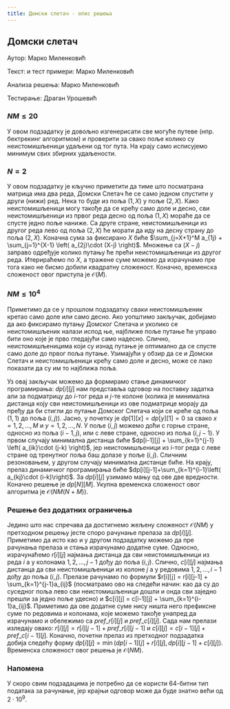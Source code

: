 ```yaml
---
title: Домски слетач - опис решења
---
```


## Домски слетач

Аутор: Марко Миленковић 

Текст: и тест примери: Марко Миленковић

Анализа решења: Марко Миленковић

Тестирање: Драган Урошевић

###  $NM \leq 20$
У овом подзадатку је довољно изгенерисати све могуће путеве (нпр. бектрекинг алгоритмом) и проверити за свако поље колико су неистомишљеници удаљени од тог пута. На крају само исписујемо минимум свих збирних удаљености.

### $N=2$
У овом подзадатку је кључно приметити да тиме што посматрана матрица има два реда, Домски Слетач ће се само једном спустити у други (нижи) ред. Нека то буде из поља $(1, X)$ у поље $(2, X)$. Како неистомишљеници могу такође да се крећу само доле и десно, сви неистомишљеници из првог реда десно од поља $(1,X)$ мораће да се спусте једно поље наниже. Са друге стране, неистомишљеници из другог реда лево од поља $(2,X)$ ће морати да иду на десну страну до поља $(2, X)$. Коначна сума за фиксирано $X$ биће $\sum_{j=X+1}^M a_{1j} + \sum_{j=1}^{X-1} \left( a_{2j}\cdot (X-j) \right)$. Множење са $(X-j)$ заправо одређује колико путању ће прећи неистомишљеници из другог реда. Итерираћемо по $X$, а тражене суме можемо да израчунамо пре тога како не бисмо добили квадратну сложеност. Коначно, временска сложеност овог приступа је $\mathcal{O}(M)$.
###  $NM \leq 10^4$

Приметимо да се у прошлом подзадатку сваки неистомишљеник кретао само доле или само десно. Ако уопштимо закључак, добијамо да ако фиксирамо путању Домског Слетача и уколико се неистомишљеник налази испод ње, најближе поље путање ће управо бити оно које је прво гледајући само надесно. Слично, неистомишљеницима који су изнад путање је оптимално да се спусте само доле до првог поља путање. Узимајући у обзир да се и Домски Слетач и неистомишљеници крећу само доле и десно, може се лако показати да су им то најближа поља.

Уз овај закључак можемо да формирамо стање динамичког програмирања: $dp[i][j]$ нам представља одговор на поставку задатка али за подматрицу до $i$-тог реда и $j$-те колоне (колика је минимална дистанца коју сви неистомишљеници из ове подматрице морају да пређу да би стигли до путање Домског Слетача који се креће од поља $(1,1)$ до поља $(i,j)$). Јасно, у почетку је $dp[1][x] = dp[y][1] = 0$ за свако $x=1,2,\ldots,M$ и $y=1,2,\ldots,N$. У поље $(i,j)$ можемо доћи с горње стране, односно из поља $(i-1,j)$, или с леве стране, односно из поља $(i,j-1)$. У првом случају минимална дистанца биће $dp[i-1][j] + \sum_{k=1}^{j-1} \left( a_{ik}\cdot (j-k) \right)$, јер неистомишљеници из $i$-тог реда с леве стране од тренутног поља баш долазе у поље $(i,j)$. Сличним резоновањем, у другом случају минимална дистанце биће. На крају, прелаз динамичког програмирања биће $dp[i][j-1]+\sum_{k=1}^{i-1}\left( a_{kj}\cdot (i-k)\right)$. За $dp[i][j]$ узимамо мању од ове две вредности. Коначно решење је $dp[N][M]$. Укупна временска сложеност овог алгоритма је $\mathcal{O}(NM(N+M))$.  

### Решење без додатних ограничења

Једино што нас спречава да достигнемо жељену сложеност $\mathcal{O}(NM)$ у претходном решењу јесте споро рачунање прелаза за $dp[i][j]$. Приметимо да исто као и у другом подзадатку можемо да пре рачунања прелаза и стања израчунамо додатне суме. Односно, израчунаћемо $r[i][j]$ најмања дистанца да сви неистомишљеници из реда $i$ а у колонама $1,2,\ldots,j-1$ дођу до поља $(i,j)$. Слично, $c[i][j]$ најмања дистанца да сви неистомишљеници из колоне $ј$ а у редовима $1,2,\ldots,i-1$ дођу до поља $(i,j)$. Прелазе рачунамо по формули $r[i][j] = r[i][j-1] + \sum_{k=1}^{j-1}a_{ij}$ (посматрамо ово на следећи начин: као да су до суседног поља лево сви неистомишљеници дошли и онда сви заједно прешли за једно поље удесно) и $c[i][j] = c[i-1][j]  + \sum_{k=1}^{i-1}a_{ij}$. Приметимо да ове додатне суме нису ништа него префиксне суме по редовима и колонама, које можемо такође унапред да израчунамо и обележимо са $pref\_r[i][j]$ и $pref\_c[i][j]$. Сада нам прелази изледају овако: $r[i][j] = r[i][j-1] + pref\_r[i][j-1]$ и $c[i][j] = c[i-1][j]  + pref\_c[i-1][j]$. Коначно, почетни прелаз из претходног подзадатка добија следећу форму $dp[i][j] = \min(dp[i-1][j] + r[i][j], dp[i][j-1] + c[i][j])$. Временска сложеност овог решења је $\mathcal{O}(NM)$.

### Напомена

У скоро свим подзадацима је потребно да се користи $64$-битни тип података за рачунање, јер крајњи одговор може да буде знатно већи од $2\cdot 10^9$.
